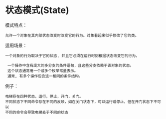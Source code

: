 # 状态模式(State)

模式特点：

    允许一个对象在其内部状态改变时改变它的行为。对象看起来似乎修改了它的类。
    
适用场景：

    一个对象的行为取决于它的状态, 并且它必须在运行时刻根据状态改变它的行为。

     一个操作中含有庞大的多分支的条件语句，且这些分支依赖于该对象的状态。
     这个状态通常用一个或多个枚举常量表示。
     通常, 有多个操作包含这一相同的条件结构。

例子：

    电梯存在四种状态，运行，停止，开门，关门。
    不同状态下不同命令存在不同的反映，如在关门状态下，可以运行或停止，但在开门状态下不可以
    不同的命令会导致电梯处于不同的状态
    